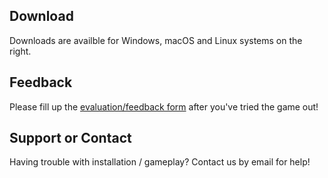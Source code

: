 ## Download

Downloads are availble for Windows, macOS and Linux systems on the right. 

## Feedback

Please fill up the [evaluation/feedback form](https://docs.google.com/forms/d/e/1FAIpQLScBO9MGQ5ex_O0AqVGXRrP7LTg5L2Sav8dJ1_25JemvjYaB9w/viewform) after you've tried the game out!

## Support or Contact

Having trouble with installation / gameplay? Contact us by email for help!
